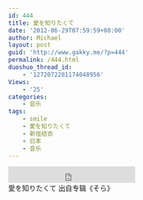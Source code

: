 ```yaml
---
id: 444
title: 愛を知りたくて
date: '2012-06-29T07:59:59+08:00'
author: Michael
layout: post
guid: 'http://www.gakky.me/?p=444'
permalink: /444.html
duoshuo_thread_id:
    - '1272072281174048956'
Views:
    - '25'
categories:
    - 音乐
tags:
    - smile
    - 愛を知りたくて
    - 新垣结衣
    - 日本
    - 音乐
---
```


<div class="audio_player"><iframe allowtransparency="true" frameborder="0" height="33" loading="lazy" scrolling="no" src="http://www.diandian.com/n/common/player?feedId=550fff10-c17d-11e1-b8b5-782bcb32ff27" width="257"></iframe></div>愛を知りたくて 出自专辑《そら》